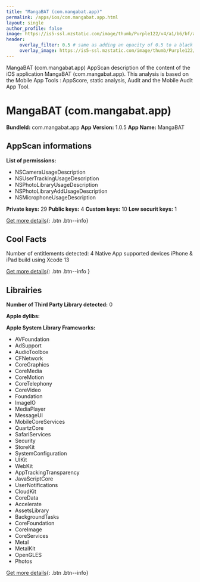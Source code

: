 ```yaml
---
title: "MangaBAT (com.mangabat.app)"
permalink: /apps/ios/com.mangabat.app.html
layout: single
author_profile: false
image: https://is5-ssl.mzstatic.com/image/thumb/Purple122/v4/a1/b6/bf/a1b6bf10-b098-2b35-3b7b-8a482386a724/AppIcon-0-0-1x_U007emarketing-0-0-0-10-0-0-sRGB-0-0-0-GLES2_U002c0-512MB-85-220-0-0.png/512x512bb.jpg
header: 
     overlay_filter: 0.5 # same as adding an opacity of 0.5 to a black background
     overlay_image: https://is5-ssl.mzstatic.com/image/thumb/Purple122/v4/a1/b6/bf/a1b6bf10-b098-2b35-3b7b-8a482386a724/AppIcon-0-0-1x_U007emarketing-0-0-0-10-0-0-sRGB-0-0-0-GLES2_U002c0-512MB-85-220-0-0.png/512x512bb.jpg
---
```

MangaBAT (com.mangabat.app) AppScan description of the content of the iOS application MangaBAT (com.mangabat.app). This analysis is based on the Mobile App Tools : AppScore, static analysis, Audit and the Mobile Audit App Tool.

# MangaBAT (com.mangabat.app)

**BundleId:** com.mangabat.app
**App Version:** 1.0.5
**App Name:** MangaBAT


## AppScan informations 

**List of permissions:** 
- NSCameraUsageDescription
- NSUserTrackingUsageDescription
- NSPhotoLibraryUsageDescription
- NSPhotoLibraryAddUsageDescription
- NSMicrophoneUsageDescription
  
  
**Private keys:** 29
**Public keys:** 4
**Custom keys:** 10
**Low securit keys:** 1
  
[Get more details](/pricing.html){: .btn .btn--info}

## Cool Facts

Number of entitlements detected: 4
Native App
supported devices iPhone & iPad
build using Xcode 13
  
[Get more details](/pricing.html){: .btn .btn--info }

## Librairies 
**Number of Third Party Library detected:** 0


**Apple dylibs:**


**Apple System Library Frameworks:**
- AVFoundation
- AdSupport
- AudioToolbox
- CFNetwork
- CoreGraphics
- CoreMedia
- CoreMotion
- CoreTelephony
- CoreVideo
- Foundation
- ImageIO
- MediaPlayer
- MessageUI
- MobileCoreServices
- QuartzCore
- SafariServices
- Security
- StoreKit
- SystemConfiguration
- UIKit
- WebKit
- AppTrackingTransparency
- JavaScriptCore
- UserNotifications
- CloudKit
- CoreData
- Accelerate
- AssetsLibrary
- BackgroundTasks
- CoreFoundation
- CoreImage
- CoreServices
- Metal
- MetalKit
- OpenGLES
- Photos


  
[Get more details](/pricing.html){: .btn .btn--info}

